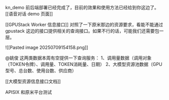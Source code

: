 
kn_demo 前后端部署已经完成了，目前的效果和使用方法已经给到你这边了。[[语音对话 demo 页面]]

[[GPUStack Worker 信息接口]] 对照了一下原米那边的资源要求，看能不能通过 gpustack 这边的接口提供相关的查询接口。如果不行的话，可能我们还需要包一层。

![[Pasted image 20250709154158.png]]

@姚俊 这两类数据本周有空提供一下查询服务：
1、调用量数据（调用对象（TOKEN令牌）、调用量、TOKEN消耗量、日期）
2、大模型资源池数据（GPU型号、总台数、使用台数、供应商）

[[大模型资源信息接口文档]]

APISIX 和原米平台测试